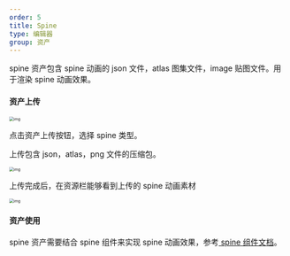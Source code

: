 ```yaml
---
order: 5
title: Spine
type: 编辑器
group: 资产
---
```


spine 资产包含 spine 动画的 json 文件，atlas 图集文件，image 贴图文件。用于渲染 spine 动画效果。



#### 资产上传

<img src="https://gw.alipayobjects.com/zos/OasisHub/fc3bf547-728d-43f3-8744-2b9d500469c3/1626680500571-3e7ab1a2-4991-4f7f-b219-9b6643b69247.png" alt="img" style="zoom:50%;" />

点击资产上传按钮，选择 spine 类型。

上传包含 json，atlas，png 文件的压缩包。

<img src="https://gw.alipayobjects.com/zos/OasisHub/cb928a1b-c74a-48d2-a730-047a7a9eabc1/1626681056140-56a07cc8-641f-4245-9137-dd2d9346971d.png" alt="img" style="zoom: 50%;" />

上传完成后，在资源栏能够看到上传的 spine 动画素材

<img src="https://gw.alipayobjects.com/zos/OasisHub/c4a394e4-e2ba-4f15-b2ba-8a090fa3f128/1626681082986-4901246a-646e-4dbf-b50d-d23da7bf4099.png" alt="img" style="zoom:50%;" />

#### 资产使用

spine 资产需要结合 spine 组件来实现 spine 动画效果，参考[ spine 组件文档](${docs}editor-component-spine-cn)。